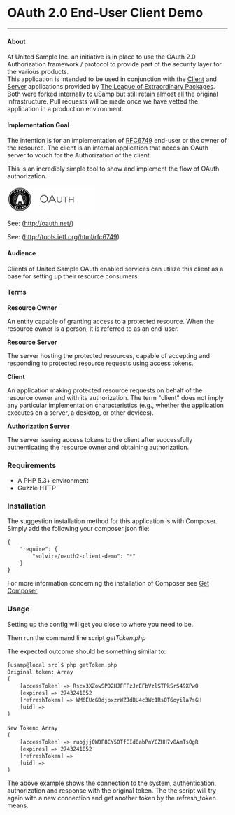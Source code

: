 # OAuth 2.0 End-User Client Demo

- - - 

#### About 
At United Sample Inc. an initiative is in place to use the OAuth 2.0 Authorization framework / protocol to provide part of the security layer for the various products.  
This application is intended to be used in conjunction with the [Client](https://github.com/php-loep/oauth2-client) 
and [Server](https://github.com/php-loep/oauth2-server) applications provided by [The League of Extraordinary Packages](https://github.com/php-loep). 
Both were forked internally to uSamp but still retain almost all the original infrastructure.  Pull requests will be made once we have
vetted the application in a production environment.  

#### Implementation Goal
The intention is for an implementation of [RFC6749](http://tools.ietf.org/html/rfc6749 "RFC6749") end-user or the owner of the resource. 
The client is an internal application that needs an OAuth server to vouch for the Authorization of the client. 

This is an incredibly simple tool to show and implement the flow of OAuth authorization.  

<img src="images/OAuth2.jpg" alt="OAuth 2 logo" />

See: (http://oauth.net/)

See: (http://tools.ietf.org/html/rfc6749)  


#### Audience
Clients of United Sample OAuth enabled services can utilize this client as a base for setting up their resource consumers.  

#### Terms 
**Resource Owner**

   An entity capable of granting access to a protected resource.
   When the resource owner is a person, it is referred to as an
   end-user.

**Resource Server**

   The server hosting the protected resources, capable of accepting
   and responding to protected resource requests using access tokens.

**Client**

   An application making protected resource requests on behalf of the
   resource owner and with its authorization.  The term "client" does
   not imply any particular implementation characteristics (e.g.,
   whether the application executes on a server, a desktop, or other
   devices).

**Authorization Server**

   The server issuing access tokens to the client after successfully
   authenticating the resource owner and obtaining authorization.
   
### Requirements
 * A PHP 5.3+ environment
 * Guzzle HTTP 
 
 
### Installation 
The suggestion installation method for this application is with Composer. Simply add the following 
your composer.json file:

    {
        "require": {
            "solvire/oauth2-client-demo": "*"
        }
    }

For more information concerning the installation of Composer see [Get Composer](http://getcomposer.org/)

### Usage 

Setting up the config will get you close to where you need to be.  

Then run the command line script *getToken.php*

The expected outcome should be something similar to:

	[usamp@local src]$ php getToken.php 
	Original token: Array
	(
		[accessToken] => Rscx3XZowSPD2HJFFFzJrEFbVzlSTPkSrS49XPwQ
		[expires] => 2743241052
		[refreshToken] => WM6EUcGDdjpxzrWZJdBU4c3Wc1RsQT6oyila7sGH
		[uid] => 
	)

	New Token: Array
	(
		[accessToken] => ruojjj0WDF8CY5OTfEId0abPnYCZHH7v8AmTsOgR
		[expires] => 2743241052
		[refreshToken] => 
		[uid] => 
	)

The above example shows the connection to the system, authentication, authorization and response with the original token. 
The the script will try again with a new connection and get another token by the refresh_token means. 

